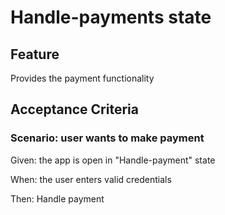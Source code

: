 # Handle-payments state

## Feature

Provides the payment functionality

## Acceptance Criteria

### Scenario: user wants to make payment

  Given: the app is open in "Handle-payment" state

  When: the user enters valid credentials

  Then: Handle payment
